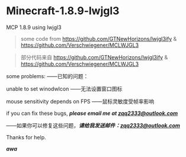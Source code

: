 # Minecraft-1.8.9-lwjgl3

MCP 1.8.9 using lwjgl3


>some code from https://github.com/GTNewHorizons/lwjgl3ify & https://github.com/Verschwiegener/MCLWJGL3

>部分代码来自 https://github.com/GTNewHorizons/lwjgl3ify & https://github.com/Verschwiegener/MCLWJGL3

some problems:
——已知的问题：

unable to set winodwIcon
——无法设置窗口图标

mouse sensitivity depends on FPS
——鼠标灵敏度受帧率影响

if you can fix these bugs, ***please email me at zqq2333@outlook.com***

——如果你可以修复这些问题，***请给我发送邮件：zqq2333@outlook.com***

Thanks for help.

***awa***
